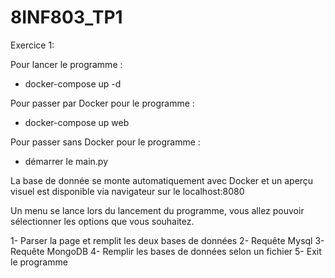 # 8INF803_TP1

Exercice 1:

Pour lancer le programme :
* docker-compose up -d

Pour passer par Docker pour le programme :
* docker-compose up web

Pour passer sans Docker pour le programme :
* démarrer le main.py 

La base de donnée se monte automatiquement avec Docker et un aperçu visuel est disponible via navigateur sur le localhost:8080

Un menu se lance lors du lancement du programme, vous allez pouvoir sélectionner les options que vous souhaitez.

1- Parser la page et remplit les deux bases de données
2- Requête Mysql
3- Requête MongoDB
4- Remplir les bases de données selon un fichier
5- Exit le programme